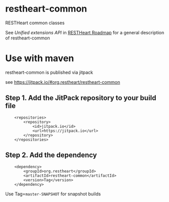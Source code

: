 # restheart-common

RESTHeart common classes

See *Unified extensions API* in [RESTHeart Roadmap](https://restheart.org/docs/roadmap/#restheart-platform-42) 
for a general description of restheart-common

# Use with maven

restheart-common is published via jitpack

see https://jitpack.io/#org.restheart/restheart-common

## Step 1. Add the JitPack repository to your build file

```
	<repositories>
		<repository>
		    <id>jitpack.io</id>
		    <url>https://jitpack.io</url>
		</repository>
	</repositories>
```

## Step 2. Add the dependency

```
	<dependency>
	    <groupId>org.restheart</groupId>
	    <artifactId>restheart-common</artifactId>
	    <version>Tag</version>
	</dependency>
```

Use Tag=`master-SNAPSHOT` for snapshot builds